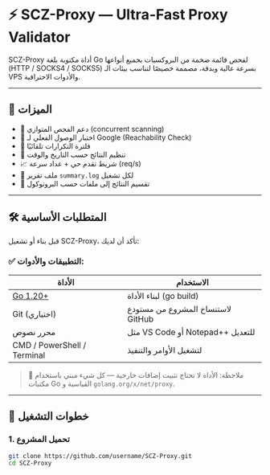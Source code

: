 # ⚡ SCZ-Proxy — Ultra-Fast Proxy Validator

SCZ-Proxy أداة مكتوبة بلغة Go لفحص قائمة ضخمة من البروكسيات بجميع أنواعها (HTTP / SOCKS4 / SOCKS5) بسرعة عالية وبدقة، مصممة خصيصًا لتناسب بيئات الـ VPS والأدوات الاحترافية.

---

## 🎯 الميزات

- 🔄 دعم الفحص المتوازي (concurrent scanning)
- 📡 اختبار الوصول الفعلي لـ Google (Reachability Check)
- 🧠 فلترة التكرارات تلقائيًا
- 📂 تنظيم النتائج حسب التاريخ والوقت
- 📈 شريط تقدم حي + عداد سرعة (req/s)
- 📄 ملف تقرير `summary.log` لكل تشغيل
- 🧪 تقسيم النتائج إلى ملفات حسب البروتوكول

---

## 🛠️ المتطلبات الأساسية

قبل بناء أو تشغيل SCZ-Proxy، تأكد أن لديك:

### ✅ التطبيقات والأدوات:

| الأداة         | الاستخدام                                |
|----------------|--------------------------------------------|
| [Go 1.20+](https://go.dev/dl) | لبناء الأداة (go build)                    |
| Git (اختياري) | لاستنساخ المشروع من مستودع GitHub |
| محرر نصوص     | مثل VS Code أو Notepad++ للتعديل         |
| CMD / PowerShell / Terminal | لتشغيل الأوامر والتنفيذ              |

> 📍 ملاحظة: الأداة لا تحتاج تثبيت إضافات خارجية — كل شيء مبني باستخدام مكتبات Go القياسية و `golang.org/x/net/proxy`.

---

## 🚀 خطوات التشغيل

### 1. تحميل المشروع

```bash
git clone https://github.com/username/SCZ-Proxy.git
cd SCZ-Proxy